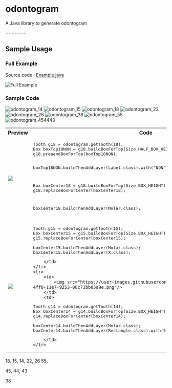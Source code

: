 # odontogram
A Java library to generate odontogram

=======

## Sample Usage



### Full Example

Source code : [Example.java](https://github.com/pusilkom/odontogram/blob/master/src/main/java/id/ac/ui/pusilkom/Example.java)

![Full Example](https://lh3.googleusercontent.com/z4L3JrAWqP11AkZxWDvNeXbrEj_pbtUrm7Zp2pStGuYsRVr9qMGPJoCwM7HNrfzXFoeV-O5kfHFeb3sXeMbjuAf-D1dr0t2hVUXRKyfBJsA5VJn_nuso_rejPfpQPjYROnLPjbhtzKtS08eqcuPAU4NpTnjOQ-v_k3ojoW0sLmSA3kUCO5bqcBB4-RMK3Jz9r1IgpWznrxlX45K_423oTkztOesn6OdFa2zCObekz3cKYYzEKOKua8GvOXU7zUIjZ_e4RTPxtIe9jJeFVrQzWTBjOADHpvW7gJOy_jTeFdEjwxoQ6vGqIbBC3KrGpn6C80VaFzmLSgb-SFvvfdg8-CA-iWa5_4ObGdU9Wmk6-6W4qZjbf23r68zFkQptfdbQR1aiugjlN7lK7uaUAQ-_5eVF0bImex10tKP5V44Hr9FLYxkbmG_bcf2sXhF2e4Hkggfq8Yg4FpjRskvNd1H7QG6bl0KIFNXZsRtiuDeepXQaKTtvPG08XqBW_vJ_9e16wpmu6meTZERJupqf09A2WN3pW5xjd8MxxDtZQafekdK2yjgwmq4hblcpL29WA5zh1VEuP9N6oL3qGbk9SqawAefu_IQ0cTG2qjoOW64BShrmU09h5ZOck3_JPracTAPLbUOU8yxGcLmcLlp0-48a61LuYZFcNXePLnMcmbFLpw=w640-h400-no)

### Sample Code

![odontogram_14](https://user-images.githubusercontent.com/55460/27057843-14fe971a-4ff8-11e7-9253-08c71bb05a9e.png)
![odontogram_15](https://user-images.githubusercontent.com/55460/27057841-14f91f10-4ff8-11e7-9148-c4fa577bf3b4.png)
![odontogram_18](https://user-images.githubusercontent.com/55460/27057842-14fcb79c-4ff8-11e7-9435-ef9d56740f26.png)
![odontogram_22](https://user-images.githubusercontent.com/55460/27057846-15166e1c-4ff8-11e7-870b-f7f61705d892.png)
![odontogram_26](https://user-images.githubusercontent.com/55460/27057844-15080b6a-4ff8-11e7-9ec6-c13167ed98f5.png)
![odontogram_38](https://user-images.githubusercontent.com/55460/27057845-150ab004-4ff8-11e7-904d-8214238e469a.png)
![odontogram_55](https://user-images.githubusercontent.com/55460/27057847-1531169a-4ff8-11e7-846e-794f3088cc89.png)
![odontogram_454443](https://user-images.githubusercontent.com/55460/27057848-153773aa-4ff8-11e7-8682-a60d90297e2a.png)

<table>
	<tr>
		<th>Preview</th>
		<th>Code</th>
	</tr>
	<tr>
		<td>
			<img src="https://user-images.githubusercontent.com/55460/27057842-14fcb79c-4ff8-11e7-9435-ef9d56740f26.png"/>
		</td>
		<td>
<pre>
Tooth g18 = odontogram.getTooth(18);
Box boxTop18NON = g18.buildBoxForTop(Size.HALF_BOX_HEIGHT);
g18.prependBoxForTop(boxTop18NON); 

boxTop18NON.buildThenAddLayer(Label.class).with("NON");

Box boxCenter18 = g18.buildBoxForTop(Size.BOX_HEIGHT);
g18.replaceBoxForCenter(boxCenter18);

boxCenter18.buildThenAddLayer(Molar.class);
</pre>
		</td>
	</tr>
	<tr>
		<td>
			<img src="https://user-images.githubusercontent.com/55460/27057841-14f91f10-4ff8-11e7-9148-c4fa577bf3b4.png"/>
		</td>
		<td>
<pre>
Tooth g15 = odontogram.getTooth(15);
Box boxCenter15 = g15.buildBoxForTop(Size.BOX_HEIGHT);
g15.replaceBoxForCenter(boxCenter15); 

boxCenter15.buildThenAddLayer(Molar.class);
boxCenter15.buildThenAddLayer(X.class);
</pre>
		</td>
	</tr>
	<tr>
		<td>
			<img src="https://user-images.githubusercontent.com/55460/27057843-14fe971a-4ff8-11e7-9253-08c71bb05a9e.png"/>
		</td>
		<td>
<pre>
Tooth g14 = odontogram.getTooth(14);
Box boxCenter14 = g14.buildBoxForTop(Size.BOX_HEIGHT);
g14.replaceBoxForCenter(boxCenter14);

boxCenter14.buildThenAddLayer(Molar.class);
boxCenter14.buildThenAddLayer(Rectangle.class).with(StrokeStyle.BASIC, Color.BLACK, true);
</pre>
		</td>
	</tr>
</table>

18, 15, 14, 22, 26
55, 

45, 44, 43

38

